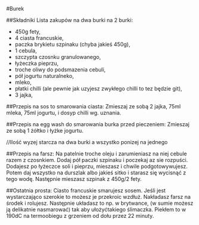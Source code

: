#Burek

##Składniki
Lista zakupów na dwa burki na 2 burki:

- 450g fety,
- 4 ciasta francuskie,
- paczka brykietu szpinaku (chyba jakieś 450g),
- 1 cebula,
- szczypta czosnku granulowanego,
- łyżeczka pieprzu,
- troche oliwy do podsmazenia cebuli,
- pół jogurtu naturalneko,
- mleko,
- płatki chilli (ale pewnie jak uzyjesz zwykłego chilli to tez będzie git),
- 3 jajka,

##Przepis na sos to smarowania ciasta:
Zmieszaj ze sobą 2 jajka, 75ml mleka, 75ml jogurtu, i dosyp chilli wg. uznania.

##Przepis na egg wash do smarowania burka przed pieczeniem:
Zmieszaj ze sobą 1 żółtko i łyżke jogurtu.

//Ilość wyzej starcza na dwa burki a wszystko ponizej na jednego

##Przepis na farsz:
Na patelnie troche oleju i zarumieniasz na niej cebule razem z czosnkiem. Dodaj pół paczki szpinaku i poczekaj az sie rozpuści. Dodajesz po łyżeczce soli i pieprzu, mieszasz i chwile podgotowywujesz. Potem daj wszystko na durszlak albo jakieś sitko i starasz się wycisnąć z tego wodę. Następnie mieszasz szpinak z 450g/2 fety.

##Ostatnia prosta:
Ciasto francuskie smarujesz sosem. Jeśli jest wystarczająco szerokie to możesz je przekroic wzdłuż. Nakładasz farsz na środek i rolujesz. Następnie układasz to np. w brytwance, (w sumie możesz ją delikatnie nasmarować) tak aby ułożyćtakiego ślimaczka. Piekłem to w 190dC na termoobiegu z grzeniem od dołu przez 22 minuty.
